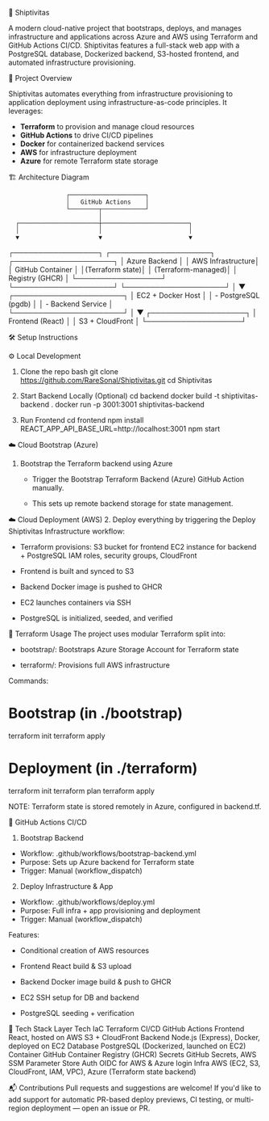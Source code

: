 🚀 Shiptivitas

A modern cloud-native project that bootstraps, deploys, and manages infrastructure and applications across Azure and AWS using Terraform and GitHub Actions CI/CD. 
Shiptivitas features a full-stack web app with a PostgreSQL database, Dockerized backend, S3-hosted frontend, and automated infrastructure provisioning.

📌 Project Overview

Shiptivitas automates everything from infrastructure provisioning to application deployment using infrastructure-as-code principles. It leverages:

- **Terraform** to provision and manage cloud resources
- **GitHub Actions** to drive CI/CD pipelines
- **Docker** for containerized backend services
- **AWS** for infrastructure deployment
- **Azure** for remote Terraform state storage

🏗️ Architecture Diagram

                    ┌─────────────────────┐
                    │   GitHub Actions    │
                    └────────┬────────────┘
                             │
      ┌──────────────────────┼────────────────────────┐
      │                      │                        │
      ▼                      ▼                        ▼
┌─────────────────┐ ┌────────────────────┐ ┌────────────────────┐
│ Azure Backend   │ │  AWS Infrastructure│ │  GitHub Container  │
│(Terraform state)│ │ (Terraform-managed)│ │ Registry (GHCR)    │
└─────────────────┘ └────────────────────┘ └────────────────────┘
                             │
                             ▼
                   ┌──────────────────────┐
                   │ EC2 + Docker Host    │
                   │ - PostgreSQL (pgdb)  │
                   │ - Backend Service    │   
                   └──────────────────────┘
                             │
                             ▼
                    ┌───────────────────┐
                    │ Frontend (React)  │
                    │ S3 + CloudFront   │
                    └───────────────────┘



🛠️ Setup Instructions

⚙️ Local Development

1. Clone the repo
   bash
   git clone https://github.com/RareSonal/Shiptivitas.git
   cd Shiptivitas

2. Start Backend Locally (Optional)
   cd backend
   docker build -t shiptivitas-backend .
   docker run -p 3001:3001 shiptivitas-backend

3. Run Frontend
   cd frontend
   npm install
   REACT_APP_API_BASE_URL=http://localhost:3001 npm start

☁️ Cloud Bootstrap (Azure)
1. Bootstrap the Terraform backend using Azure

   - Trigger the Bootstrap Terraform Backend (Azure) GitHub Action manually.
     
   - This sets up remote backend storage for state management.

☁️ Cloud Deployment (AWS)
2. Deploy everything by triggering the Deploy Shiptivitas Infrastructure workflow:

   - Terraform provisions:
     S3 bucket for frontend
     EC2 instance for backend + PostgreSQL
     IAM roles, security groups, CloudFront

   - Frontend is built and synced to S3

   - Backend Docker image is pushed to GHCR

   - EC2 launches containers via SSH

   - PostgreSQL is initialized, seeded, and verified

🧱 Terraform Usage
The project uses modular Terraform split into:

  - bootstrap/: Bootstraps Azure Storage Account for Terraform state

  - terraform/: Provisions full AWS infrastructure

Commands:
# Bootstrap (in ./bootstrap)
terraform init
terraform apply

# Deployment (in ./terraform)
terraform init
terraform plan
terraform apply

NOTE: Terraform state is stored remotely in Azure, configured in backend.tf.

🤖 GitHub Actions CI/CD
1. Bootstrap Backend
  - Workflow: .github/workflows/bootstrap-backend.yml
  - Purpose: Sets up Azure backend for Terraform state
  - Trigger: Manual (workflow_dispatch)

2. Deploy Infrastructure & App
  - Workflow: .github/workflows/deploy.yml
  - Purpose: Full infra + app provisioning and deployment
  - Trigger: Manual (workflow_dispatch)

Features:

- Conditional creation of AWS resources

- Frontend React build & S3 upload

- Backend Docker image build & push to GHCR

- EC2 SSH setup for DB and backend

- PostgreSQL seeding + verification

🧰 Tech Stack
Layer	          Tech
IaC	            Terraform
CI/CD	          GitHub Actions
Frontend	      React, hosted on AWS S3 + CloudFront
Backend	        Node.js (Express), Docker, deployed on EC2
Database	      PostgreSQL (Dockerized, launched on EC2)
Container	      GitHub Container Registry (GHCR)
Secrets	        GitHub Secrets, AWS SSM Parameter Store
Auth	          OIDC for AWS & Azure login
Infra	          AWS (EC2, S3, CloudFront, IAM, VPC), Azure (Terraform state backend)

📬 Contributions
Pull requests and suggestions are welcome! If you'd like to add support for automatic PR-based deploy previews, CI testing, or multi-region deployment — open an issue or PR.





